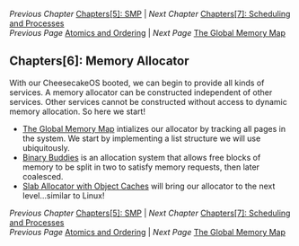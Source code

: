 *Previous Chapter* [Chapters[5]: SMP](../chapter5/chapter5.md) | *Next Chapter* [Chapters[7]: Scheduling and Processes](../chapter7/chapter7.md)  
*Previous Page* [Atomics and Ordering](../chapter5/atomics-ordering.md)  |  *Next Page* [The Global Memory Map](global-memmap.md)

## Chapters[6]: Memory Allocator

With our CheesecakeOS booted, we can begin to provide all kinds of services. A memory allocator can be constructed independent of other services. Other services cannot be constructed without access to dynamic memory allocation. So here we start!

- [The Global Memory Map](global-memmap.md) intializes our allocator by tracking all pages in the system. We start by implementing a list structure we will use ubiquitously.
- [Binary Buddies](binary-buddies.md) is an allocation system that allows free blocks of memory to be split in two to satisfy memory requests, then later coalesced.
- [Slab Allocator with Object Caches](slab.md) will bring our allocator to the next level...similar to Linux!

*Previous Chapter* [Chapters[5]: SMP](../chapter5/chapter5.md) | *Next Chapter* [Chapters[7]: Scheduling and Processes](../chapter7/chapter7.md)  
*Previous Page* [Atomics and Ordering](../chapter5/atomics-ordering.md)  |  *Next Page* [The Global Memory Map](global-memmap.md)
